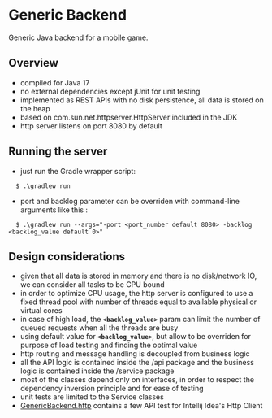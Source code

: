 # Generic Backend
Generic Java backend for a mobile game.

## Overview
- compiled for Java 17
- no external dependencies except jUnit for unit testing
- implemented as REST APIs with no disk persistence, all data is stored on the heap
- based on com.sun.net.httpserver.HttpServer included in the JDK
- http server listens on port 8080 by default

## Running the server
- just run the Gradle wrapper script:
```
  $ .\gradlew run
```
- port and backlog parameter can be overriden with command-line arguments like this :
```
  $ .\gradlew run --args="-port <port_number default 8080> -backlog <backlog_value default 0>"
```

## Design considerations
- given that all data is stored in memory and there is no disk/network IO, we can consider all tasks to be CPU bound
- in order to optimize CPU usage, the http server is configured to use a fixed thread pool with number of threads equal to available physical or virtual cores
- in case of high load, the **`<backlog_value>`** param can limit the number of queued requests when all the threads are busy
- using default value for **`<backlog_value>`**, but allow to be overriden for purpose of load testing and finding the optimal value
- http routing and message handling is decoupled from business logic
- all the API logic is contained inside the /api package and the business logic is contained inside the /service package
- most of the classes depend only on interfaces, in order to respect the dependency inversion principle and for ease of testing
- unit tests are limited to the Service classes
- [GenericBackend.http](src/main/resources/GenericBackend.http) contains a few API test for Intellij Idea's Http Client